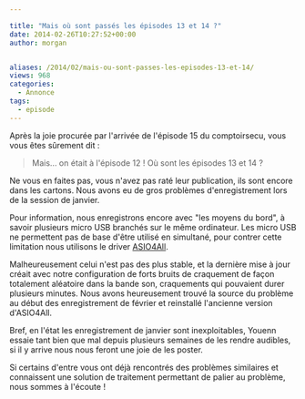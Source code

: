 ```yaml
---

title: "Mais où sont passés les épisodes 13 et 14 ?"
date: 2014-02-26T10:27:52+00:00
author: morgan


aliases: /2014/02/mais-ou-sont-passes-les-episodes-13-et-14/
views: 968
categories:
  - Annonce
tags:
  - episode
---
```

Après la joie procurée par l'arrivée de l'épisode 15 du comptoirsecu, vous vous êtes sûrement dit :

> Mais... on était à l'épisode 12 ! Où sont les épisodes 13 et 14 ?

Ne vous en faites pas, vous n'avez pas raté leur publication, ils sont encore dans les cartons. Nous avons eu de gros problèmes d'enregistrement lors de la session de janvier.

Pour information, nous enregistrons encore avec "les moyens du bord", à savoir plusieurs micro USB branchés sur le même ordinateur. Les micro USB ne permettent pas de base d'être utilisé en simultané, pour contrer cette limitation nous utilisons le driver [ASIO4All](http://www.asio4all.com/).

Malheureusement celui n'est pas des plus stable, et la dernière mise à jour créait avec notre configuration de forts bruits de craquement de façon totalement aléatoire dans la bande son, craquements qui pouvaient durer plusieurs minutes. Nous avons heureusement trouvé la source du problème au début des enregistrement de février et reinstallé l'ancienne version d'ASIO4All.

Bref, en l'état les enregistrement de janvier sont inexploitables, Youenn essaie tant bien que mal depuis plusieurs semaines de les rendre audibles, si il y arrive nous nous feront une joie de les poster.

Si certains d'entre vous ont déjà rencontrés des problèmes similaires et connaissent une solution de traitement permettant de palier au problème, nous sommes à l'écoute !

